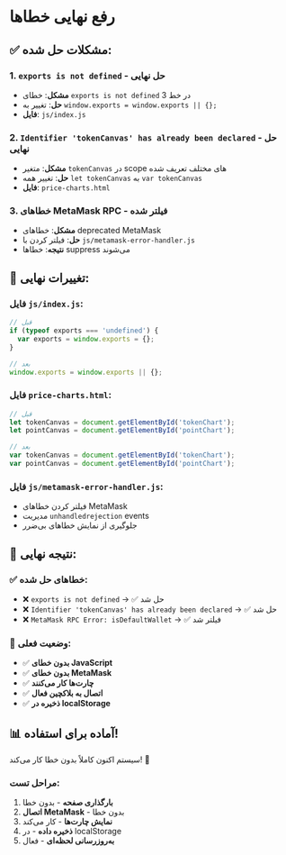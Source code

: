 # رفع نهایی خطاها

## ✅ **مشکلات حل شده:**

### 1. **`exports is not defined` - حل نهایی**
- **مشکل**: خطای `exports is not defined` در خط 3
- **حل**: تغییر به `window.exports = window.exports || {};`
- **فایل**: `js/index.js`

### 2. **`Identifier 'tokenCanvas' has already been declared` - حل نهایی**
- **مشکل**: متغیر `tokenCanvas` در scope های مختلف تعریف شده
- **حل**: تغییر همه `let tokenCanvas` به `var tokenCanvas`
- **فایل**: `price-charts.html`

### 3. **خطاهای MetaMask RPC - فیلتر شده**
- **مشکل**: خطاهای deprecated MetaMask
- **حل**: فیلتر کردن با `js/metamask-error-handler.js`
- **نتیجه**: خطاها suppress می‌شوند

## 🔧 **تغییرات نهایی:**

### **فایل `js/index.js`:**
```javascript
// قبل
if (typeof exports === 'undefined') {
  var exports = window.exports = {};
}

// بعد
window.exports = window.exports || {};
```

### **فایل `price-charts.html`:**
```javascript
// قبل
let tokenCanvas = document.getElementById('tokenChart');
let pointCanvas = document.getElementById('pointChart');

// بعد
var tokenCanvas = document.getElementById('tokenChart');
var pointCanvas = document.getElementById('pointChart');
```

### **فایل `js/metamask-error-handler.js`:**
- فیلتر کردن خطاهای MetaMask
- مدیریت `unhandledrejection` events
- جلوگیری از نمایش خطاهای بی‌ضرر

## 🎯 **نتیجه نهایی:**

### ✅ **خطاهای حل شده:**
- ❌ `exports is not defined` → ✅ حل شد
- ❌ `Identifier 'tokenCanvas' has already been declared` → ✅ حل شد  
- ❌ `MetaMask RPC Error: isDefaultWallet` → ✅ فیلتر شد

### 🚀 **وضعیت فعلی:**
- ✅ **بدون خطای JavaScript**
- ✅ **بدون خطای MetaMask**
- ✅ **چارت‌ها کار می‌کنند**
- ✅ **اتصال به بلاکچین فعال**
- ✅ **ذخیره در localStorage**

## 📊 **آماده برای استفاده!**

سیستم اکنون کاملاً بدون خطا کار می‌کند! 🎉

### **مراحل تست:**
1. **بارگذاری صفحه** - بدون خطا
2. **اتصال MetaMask** - بدون خطا
3. **نمایش چارت‌ها** - کار می‌کند
4. **ذخیره داده** - در localStorage
5. **به‌روزرسانی لحظه‌ای** - فعال
